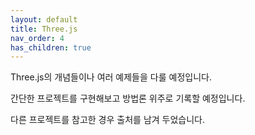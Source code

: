 ```yaml
---
layout: default
title: Three.js
nav_order: 4
has_children: true
---
```


Three.js의 개념들이나 여러 예제들을 다룰 예정입니다.

간단한 프로젝트를 구현해보고 방법론 위주로 기록할 예정입니다.

다른 프로젝트를 참고한 경우 출처를 남겨 두었습니다.

